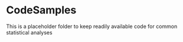 # CodeSamples
This is a placeholder folder to keep readily available code for common statistical analyses 
